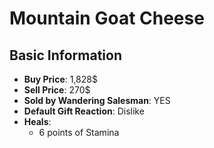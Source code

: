 # Mountain Goat Cheese

## Basic Information

- **Buy Price**: 1,828$
- **Sell Price**: 270$
- **Sold by Wandering Salesman**: YES
- **Default Gift Reaction**: Dislike
- **Heals**:
  - 6 points of Stamina